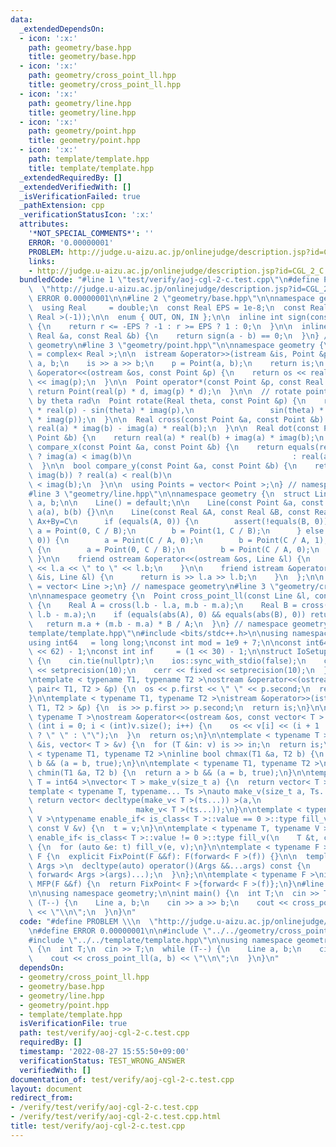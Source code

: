 ```yaml
---
data:
  _extendedDependsOn:
  - icon: ':x:'
    path: geometry/base.hpp
    title: geometry/base.hpp
  - icon: ':x:'
    path: geometry/cross_point_ll.hpp
    title: geometry/cross_point_ll.hpp
  - icon: ':x:'
    path: geometry/line.hpp
    title: geometry/line.hpp
  - icon: ':x:'
    path: geometry/point.hpp
    title: geometry/point.hpp
  - icon: ':x:'
    path: template/template.hpp
    title: template/template.hpp
  _extendedRequiredBy: []
  _extendedVerifiedWith: []
  _isVerificationFailed: true
  _pathExtension: cpp
  _verificationStatusIcon: ':x:'
  attributes:
    '*NOT_SPECIAL_COMMENTS*': ''
    ERROR: '0.00000001'
    PROBLEM: http://judge.u-aizu.ac.jp/onlinejudge/description.jsp?id=CGL_2_C
    links:
    - http://judge.u-aizu.ac.jp/onlinejudge/description.jsp?id=CGL_2_C
  bundledCode: "#line 1 \"test/verify/aoj-cgl-2-c.test.cpp\"\n#define PROBLEM \\\n\
    \  \"http://judge.u-aizu.ac.jp/onlinejudge/description.jsp?id=CGL_2_C\"\n#define\
    \ ERROR 0.00000001\n\n#line 2 \"geometry/base.hpp\"\n\nnamespace geometry {\n\
    \  using Real     = double;\n  const Real EPS = 1e-8;\n  const Real PI  = acos(static_cast<\
    \ Real >(-1));\n\n  enum { OUT, ON, IN };\n\n  inline int sign(const Real &r)\
    \ {\n    return r <= -EPS ? -1 : r >= EPS ? 1 : 0;\n  }\n\n  inline bool equals(const\
    \ Real &a, const Real &b) {\n    return sign(a - b) == 0;\n  }\n} // namespace\
    \ geometry\n#line 3 \"geometry/point.hpp\"\n\nnamespace geometry {\n  using Point\
    \ = complex< Real >;\n\n  istream &operator>>(istream &is, Point &p) {\n    Real\
    \ a, b;\n    is >> a >> b;\n    p = Point(a, b);\n    return is;\n  }\n\n  ostream\
    \ &operator<<(ostream &os, const Point &p) {\n    return os << real(p) << \" \"\
    \ << imag(p);\n  }\n\n  Point operator*(const Point &p, const Real &d) {\n   \
    \ return Point(real(p) * d, imag(p) * d);\n  }\n\n  // rotate point p counterclockwise\
    \ by theta rad\n  Point rotate(Real theta, const Point &p) {\n    return Point(cos(theta)\
    \ * real(p) - sin(theta) * imag(p),\n                 sin(theta) * real(p) + cos(theta)\
    \ * imag(p));\n  }\n\n  Real cross(const Point &a, const Point &b) {\n    return\
    \ real(a) * imag(b) - imag(a) * real(b);\n  }\n\n  Real dot(const Point &a, const\
    \ Point &b) {\n    return real(a) * real(b) + imag(a) * imag(b);\n  }\n\n  bool\
    \ compare_x(const Point &a, const Point &b) {\n    return equals(real(a), real(b))\
    \ ? imag(a) < imag(b)\n                                    : real(a) < real(b);\n\
    \  }\n\n  bool compare_y(const Point &a, const Point &b) {\n    return equals(imag(a),\
    \ imag(b)) ? real(a) < real(b)\n                                    : imag(a)\
    \ < imag(b);\n  }\n\n  using Points = vector< Point >;\n} // namespace geometry\n\
    #line 3 \"geometry/line.hpp\"\n\nnamespace geometry {\n  struct Line {\n    Point\
    \ a, b;\n\n    Line() = default;\n\n    Line(const Point &a, const Point &b):\
    \ a(a), b(b) {}\n\n    Line(const Real &A, const Real &B, const Real &C) { //\
    \ Ax+By=C\n      if (equals(A, 0)) {\n        assert(!equals(B, 0));\n       \
    \ a = Point(0, C / B);\n        b = Point(1, C / B);\n      } else if (equals(B,\
    \ 0)) {\n        a = Point(C / A, 0);\n        b = Point(C / A, 1);\n      } else\
    \ {\n        a = Point(0, C / B);\n        b = Point(C / A, 0);\n      }\n   \
    \ }\n\n    friend ostream &operator<<(ostream &os, Line &l) {\n      return os\
    \ << l.a << \" to \" << l.b;\n    }\n\n    friend istream &operator>>(istream\
    \ &is, Line &l) {\n      return is >> l.a >> l.b;\n    }\n  };\n\n  using Lines\
    \ = vector< Line >;\n} // namespace geometry\n#line 3 \"geometry/cross_point_ll.hpp\"\
    \n\nnamespace geometry {\n  Point cross_point_ll(const Line &l, const Line &m)\
    \ {\n    Real A = cross(l.b - l.a, m.b - m.a);\n    Real B = cross(l.b - l.a,\
    \ l.b - m.a);\n    if (equals(abs(A), 0) && equals(abs(B), 0)) return m.a;\n \
    \   return m.a + (m.b - m.a) * B / A;\n  }\n} // namespace geometry\n#line 1 \"\
    template/template.hpp\"\n#include <bits/stdc++.h>\n\nusing namespace std;\n\n\
    using int64   = long long;\nconst int mod = 1e9 + 7;\n\nconst int64 infll = (1LL\
    \ << 62) - 1;\nconst int inf     = (1 << 30) - 1;\n\nstruct IoSetup {\n  IoSetup()\
    \ {\n    cin.tie(nullptr);\n    ios::sync_with_stdio(false);\n    cout << fixed\
    \ << setprecision(10);\n    cerr << fixed << setprecision(10);\n  }\n} iosetup;\n\
    \ntemplate < typename T1, typename T2 >\nostream &operator<<(ostream &os, const\
    \ pair< T1, T2 > &p) {\n  os << p.first << \" \" << p.second;\n  return os;\n\
    }\n\ntemplate < typename T1, typename T2 >\nistream &operator>>(istream &is, pair<\
    \ T1, T2 > &p) {\n  is >> p.first >> p.second;\n  return is;\n}\n\ntemplate <\
    \ typename T >\nostream &operator<<(ostream &os, const vector< T > &v) {\n  for\
    \ (int i = 0; i < (int)v.size(); i++) {\n    os << v[i] << (i + 1 != v.size()\
    \ ? \" \" : \"\");\n  }\n  return os;\n}\n\ntemplate < typename T >\nistream &operator>>(istream\
    \ &is, vector< T > &v) {\n  for (T &in: v) is >> in;\n  return is;\n}\n\ntemplate\
    \ < typename T1, typename T2 >\ninline bool chmax(T1 &a, T2 b) {\n  return a <\
    \ b && (a = b, true);\n}\n\ntemplate < typename T1, typename T2 >\ninline bool\
    \ chmin(T1 &a, T2 b) {\n  return a > b && (a = b, true);\n}\n\ntemplate < typename\
    \ T = int64 >\nvector< T > make_v(size_t a) {\n  return vector< T >(a);\n}\n\n\
    template < typename T, typename... Ts >\nauto make_v(size_t a, Ts... ts) {\n \
    \ return vector< decltype(make_v< T >(ts...)) >(a,\n                         \
    \                       make_v< T >(ts...));\n}\n\ntemplate < typename T, typename\
    \ V >\ntypename enable_if< is_class< T >::value == 0 >::type fill_v(\n    T &t,\
    \ const V &v) {\n  t = v;\n}\n\ntemplate < typename T, typename V >\ntypename\
    \ enable_if< is_class< T >::value != 0 >::type fill_v(\n    T &t, const V &v)\
    \ {\n  for (auto &e: t) fill_v(e, v);\n}\n\ntemplate < typename F >\nstruct FixPoint:\
    \ F {\n  explicit FixPoint(F &&f): F(forward< F >(f)) {}\n\n  template < typename...\
    \ Args >\n  decltype(auto) operator()(Args &&...args) const {\n    return F::operator()(*this,\
    \ forward< Args >(args)...);\n  }\n};\n\ntemplate < typename F >\ninline decltype(auto)\
    \ MFP(F &&f) {\n  return FixPoint< F >{forward< F >(f)};\n}\n#line 7 \"test/verify/aoj-cgl-2-c.test.cpp\"\
    \n\nusing namespace geometry;\n\nint main() {\n  int T;\n  cin >> T;\n  while\
    \ (T--) {\n    Line a, b;\n    cin >> a >> b;\n    cout << cross_point_ll(a, b)\
    \ << \"\\n\";\n  }\n}\n"
  code: "#define PROBLEM \\\n  \"http://judge.u-aizu.ac.jp/onlinejudge/description.jsp?id=CGL_2_C\"\
    \n#define ERROR 0.00000001\n\n#include \"../../geometry/cross_point_ll.hpp\"\n\
    #include \"../../template/template.hpp\"\n\nusing namespace geometry;\n\nint main()\
    \ {\n  int T;\n  cin >> T;\n  while (T--) {\n    Line a, b;\n    cin >> a >> b;\n\
    \    cout << cross_point_ll(a, b) << \"\\n\";\n  }\n}\n"
  dependsOn:
  - geometry/cross_point_ll.hpp
  - geometry/base.hpp
  - geometry/line.hpp
  - geometry/point.hpp
  - template/template.hpp
  isVerificationFile: true
  path: test/verify/aoj-cgl-2-c.test.cpp
  requiredBy: []
  timestamp: '2022-08-27 15:55:50+09:00'
  verificationStatus: TEST_WRONG_ANSWER
  verifiedWith: []
documentation_of: test/verify/aoj-cgl-2-c.test.cpp
layout: document
redirect_from:
- /verify/test/verify/aoj-cgl-2-c.test.cpp
- /verify/test/verify/aoj-cgl-2-c.test.cpp.html
title: test/verify/aoj-cgl-2-c.test.cpp
---
```

